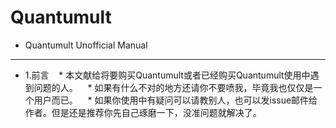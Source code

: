 # Quantumult
* Quantumult Unofficial Manual
---
* 1.前言
    * 本文献给将要购买Quantumult或者已经购买Quantumult使用中遇到问题的人。
    * 如果有什么不对的地方还请你不要喷我，毕竟我也仅仅是一个用户而已。
    * 如果你使用中有疑问可以请教别人，也可以发issue邮件给作者。但是还是推荐你先自己琢磨一下，没准问题就解决了。
